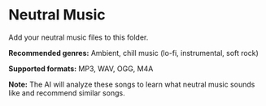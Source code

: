# Neutral Music

Add your neutral music files to this folder.

**Recommended genres:** Ambient, chill music (lo-fi, instrumental, soft rock)

**Supported formats:** MP3, WAV, OGG, M4A

**Note:** The AI will analyze these songs to learn what neutral music sounds like and recommend similar songs.
